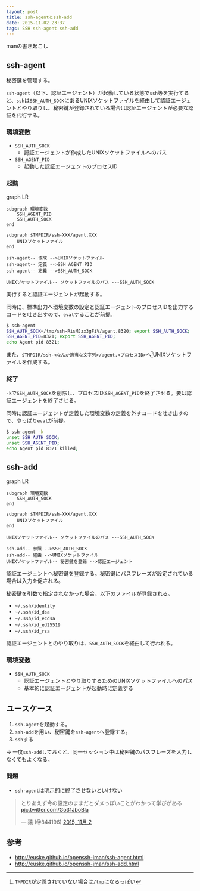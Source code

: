 ```yaml
---
layout: post
title: ssh-agentとssh-add
date: 2015-11-02 23:37
tags: SSH ssh-agent ssh-add
---
```


manの書き起こし

## ssh-agent

秘密鍵を管理する。

`ssh-agent`（以下、認証エージェント）が起動している状態で`ssh`等を実行すると、`ssh`は`SSH_AUTH_SOCK`にあるUNIXソケットファイルを経由して認証エージェントとやり取りし、秘密鍵が登録されている場合は認証エージェントが必要な認証を代行する。

### <i class="fa fa-globe fa-fw"></i> 環境変数

- `SSH_AUTH_SOCK`
    - 認証エージェントが作成したUNIXソケットファイルへのパス
- `SSH_AGENT_PID`
    - 起動した認証エージェントのプロセスID

### <i class="fa fa-sun-o fa-fw"></i> 起動

<div class="mermaid">
graph LR

    subgraph 環境変数
        SSH_AGENT_PID
        SSH_AUTH_SOCK
    end

    subgraph $TMPDIR/ssh-XXX/agent.XXX
        UNIXソケットファイル
    end

    ssh-agent-- 作成 -->UNIXソケットファイル
    ssh-agent-- 定義 -->SSH_AGENT_PID
    ssh-agent-- 定義 -->SSH_AUTH_SOCK

    UNIXソケットファイル-- ソケットファイルのパス ---SSH_AUTH_SOCK

</div>

実行すると認証エージェントが起動する。

同時に、標準出力へ環境変数の設定と認証エージェントのプロセスIDを出力するコードを吐き出すので、`eval`することが前提。

```bash
$ ssh-agent
SSH_AUTH_SOCK=/tmp/ssh-RisMJzx3gFiV/agent.8320; export SSH_AUTH_SOCK;
SSH_AGENT_PID=8321; export SSH_AGENT_PID;
echo Agent pid 8321;
```

また、`$TMPDIR/ssh-<なんか適当な文字列>/agent.<プロセスID>`へ[^1]UNIXソケットファイルを作成する。

[^1]: `TMPDIR`が定義されていない場合は`/tmp`になるっぽい

### <i class="fa fa-bed fa-fw"></i> 終了

`-k`で`SSH_AUTH_SOCK`を削除し、プロセスID:`SSH_AGENT_PID`を終了させる。要は認証エージェントを終了させる。

同時に認証エージェントが定義した環境変数の定義を外すコードを吐き出すので、やっぱり`eval`が前提。

```bash
$ ssh-agent -k
unset SSH_AUTH_SOCK;
unset SSH_AGENT_PID;
echo Agent pid 8321 killed;
```

## ssh-add

<div class="mermaid">
graph LR

    subgraph 環境変数
        SSH_AUTH_SOCK
    end

    subgraph $TMPDIR/ssh-XXX/agent.XXX
        UNIXソケットファイル
    end

    UNIXソケットファイル-- ソケットファイルのパス ---SSH_AUTH_SOCK

    ssh-add-- 参照 -->SSH_AUTH_SOCK
    ssh-add-- 経由 -->UNIXソケットファイル
    UNIXソケットファイル-- 秘密鍵を登録 -->認証エージェント

</div>

認証エージェントへ秘密鍵を登録する。秘密鍵にパスフレーズが設定されている場合は入力を促される。

秘密鍵を引数で指定されなかった場合、以下のファイルが登録される。

- `~/.ssh/identity`
- `~/.ssh/id_dsa`
- `~/.ssh/id_ecdsa`
- `~/.ssh/id_ed25519`
- `~/.ssh/id_rsa`

認証エージェントとのやり取りは、`SSH_AUTH_SOCK`を経由して行われる。

### <i class="fa fa-globe fa-fw"></i> 環境変数

- `SSH_AUTH_SOCK`
    - 認証エージェントとやり取りするためのUNIXソケットファイルへのパス
    - 基本的に認証エージェントが起動時に定義する

## ユースケース

1. `ssh-agent`を起動する。
2. `ssh-add`を用い、秘密鍵を`ssh-agent`へ登録する。
3. `ssh`する

→ 一度`ssh-add`しておくと、同一セッション中は秘密鍵のパスフレーズを入力しなくてもよくなる。

### <i class="fa fa-exclamation-circle fa-fw"></i> 問題

- `ssh-agent`は明示的に終了させないといけない

<blockquote class="twitter-tweet tw-align-center" lang="ja"><p lang="ja" dir="ltr">とりあえず今の設定のままだとダメっぽいことがわかって学びがある <a href="https://t.co/Go31JboBla">pic.twitter.com/Go31JboBla</a></p>&mdash; 猿 (@844196) <a href="https://twitter.com/844196/status/661178165658710016">2015, 11月 2</a></blockquote>
<script async src="//platform.twitter.com/widgets.js" charset="utf-8"></script>

## 参考

- <http://euske.github.io/openssh-jman/ssh-agent.html>
- <http://euske.github.io/openssh-jman/ssh-add.html>
